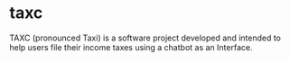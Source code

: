 # taxc
TAXC (pronounced Taxi) is a software project developed and intended to help users file their income taxes using a chatbot as an Interface.

